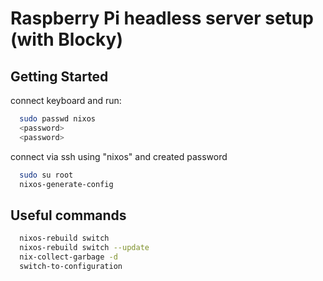 # Raspberry Pi headless server setup (with Blocky)
## Getting Started
connect keyboard and run:
```bash
  sudo passwd nixos
  <password>
  <password>
```
connect via ssh using "nixos" and created password
```bash
  sudo su root
  nixos-generate-config
```

## Useful commands
```bash
  nixos-rebuild switch
  nixos-rebuild switch --update
  nix-collect-garbage -d
  switch-to-configuration
```
